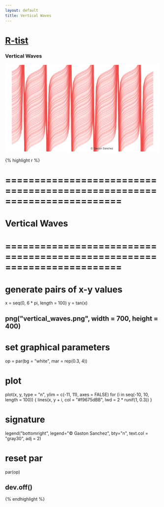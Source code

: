 ```yaml
---
layout: default
title: Vertical Waves
---
```


# [R-tist](/work/rtist)

### Vertical Waves
![](/images/rtist/vertical_waves.png)

{% highlight r %}
# ========================================================================
# Vertical Waves
# ========================================================================
# generate pairs of x-y values
x = seq(0, 6 * pi, length = 100)
y = tan(x)


## png("vertical_waves.png", width = 700, height = 400)
# set graphical parameters
op = par(bg = "white", mar = rep(0.3, 4))
# plot
plot(x, y, type = "n", ylim = c(-11, 11), axes = FALSE)
for (i in seq(-10, 10, length = 100))
{
  lines(x, y + i, col = "#f9675dBB", lwd = 2 * runif(1, 0.3))
}
# signature
legend("bottomright", legend="© Gaston Sanchez", bty="n", 
       text.col = "gray30", adj = 2)
# reset par
par(op)
## dev.off()
{% endhighlight %}